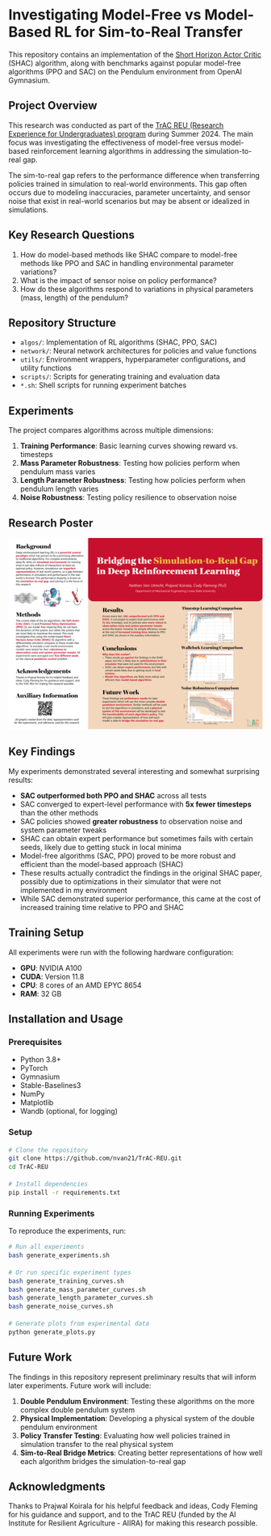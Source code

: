 # Investigating Model-Free vs Model-Based RL for Sim-to-Real Transfer

This repository contains an implementation of the [Short Horizon Actor Critic](https://arxiv.org/pdf/2204.07137) (SHAC) algorithm, along with benchmarks against popular model-free algorithms (PPO and SAC) on the Pendulum environment from OpenAI Gymnasium.

## Project Overview

This research was conducted as part of the [TrAC REU (Research Experience for Undergraduates) program](https://trac-ai.iastate.edu/education/reu/) during Summer 2024. The main focus was investigating the effectiveness of model-free versus model-based reinforcement learning algorithms in addressing the simulation-to-real gap.

The sim-to-real gap refers to the performance difference when transferring policies trained in simulation to real-world environments. This gap often occurs due to modeling inaccuracies, parameter uncertainty, and sensor noise that exist in real-world scenarios but may be absent or idealized in simulations.

## Key Research Questions

1. How do model-based methods like SHAC compare to model-free methods like PPO and SAC in handling environmental parameter variations?
2. What is the impact of sensor noise on policy performance?
3. How do these algorithms respond to variations in physical parameters (mass, length) of the pendulum?

## Repository Structure

- `algos/`: Implementation of RL algorithms (SHAC, PPO, SAC)
- `network/`: Neural network architectures for policies and value functions
- `utils/`: Environment wrappers, hyperparameter configurations, and utility functions
- `scripts/`: Scripts for generating training and evaluation data
- `*.sh`: Shell scripts for running experiment batches

## Experiments

The project compares algorithms across multiple dimensions:

1. **Training Performance**: Basic learning curves showing reward vs. timesteps
2. **Mass Parameter Robustness**: Testing how policies perform when pendulum mass varies
3. **Length Parameter Robustness**: Testing how policies perform when pendulum length varies
4. **Noise Robustness**: Testing policy resilience to observation noise

## Research Poster

![Iowa State Summer Undergraduate 2024 Poster Presentation](assets/REU_presentation.png)

## Key Findings

My experiments demonstrated several interesting and somewhat surprising results:

- **SAC outperformed both PPO and SHAC** across all tests
- SAC converged to expert-level performance with **5x fewer timesteps** than the other methods
- SAC policies showed **greater robustness** to observation noise and system parameter tweaks
- SHAC can obtain expert performance but sometimes fails with certain seeds, likely due to getting stuck in local minima
- Model-free algorithms (SAC, PPO) proved to be more robust and efficient than the model-based approach (SHAC)
- These results actually contradict the findings in the original SHAC paper, possibly due to optimizations in their simulator that were not implemented in my environment
- While SAC demonstrated superior performance, this came at the cost of increased training time relative to PPO and SHAC

## Training Setup

All experiments were run with the following hardware configuration:

- **GPU**: NVIDIA A100
- **CUDA**: Version 11.8
- **CPU**: 8 cores of an AMD EPYC 8654
- **RAM**: 32 GB

## Installation and Usage

### Prerequisites

- Python 3.8+
- PyTorch
- Gymnasium
- Stable-Baselines3
- NumPy
- Matplotlib
- Wandb (optional, for logging)

### Setup

```bash
# Clone the repository
git clone https://github.com/nvan21/TrAC-REU.git
cd TrAC-REU

# Install dependencies
pip install -r requirements.txt
```

### Running Experiments

To reproduce the experiments, run:

```bash
# Run all experiments
bash generate_experiments.sh

# Or run specific experiment types
bash generate_training_curves.sh
bash generate_mass_parameter_curves.sh
bash generate_length_parameter_curves.sh
bash generate_noise_curves.sh

# Generate plots from experimental data
python generate_plots.py
```

## Future Work

The findings in this repository represent preliminary results that will inform later experiments. Future work will include:

1. **Double Pendulum Environment**: Testing these algorithms on the more complex double pendulum system
2. **Physical Implementation**: Developing a physical system of the double pendulum environment
3. **Policy Transfer Testing**: Evaluating how well policies trained in simulation transfer to the real physical system
4. **Sim-to-Real Bridge Metrics**: Creating better representations of how well each algorithm bridges the simulation-to-real gap

## Acknowledgments

Thanks to Prajwal Koirala for his helpful feedback and ideas, Cody Fleming for his guidance and support, and to the TrAC REU (funded by the AI Institute for Resilient Agriculture - AIIRA) for making this research possible.
